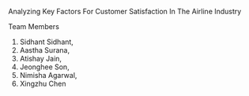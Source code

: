 Analyzing Key Factors For Customer Satisfaction In The Airline Industry

Team Members
1. Sidhant Sidhant,
2. Aastha Surana,
3. Atishay Jain,
4. Jeonghee Son,
5. Nimisha Agarwal,
6. Xingzhu Chen
